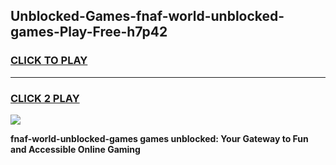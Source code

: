 
## Unblocked-Games-fnaf-world-unblocked-games-Play-Free-h7p42
<h3>
<a href="https://premium76.site?title=fnaf-world-unblocked-games&ref=19M">CLICK TO PLAY</a></h3>
<hr>

<h3>
<a href="https://premium76.site?title=fnaf-world-unblocked-games&ref=19M">CLICK 2 PLAY</a>
  
</h3>

<a href="https://premium76.site?title=fnaf-world-unblocked-games&ref=19M"><img src="https://clearcache.store/games.png"></a>


**fnaf-world-unblocked-games games unblocked: Your Gateway to Fun and Accessible Online Gaming**
